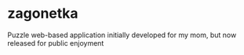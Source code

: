 # zagonetka
Puzzle web-based application initially developed for my mom, but now released for public enjoyment
